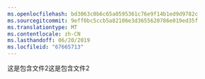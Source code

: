 ```yaml
---
ms.openlocfilehash: bd3063c0b6c65a0595361c76e9f14b1ed9d9782c
ms.sourcegitcommit: 9eff0bc5ccb5a82106e3d3655620786e019ed35f
ms.translationtype: MT
ms.contentlocale: zh-CN
ms.lasthandoff: 06/20/2019
ms.locfileid: "67665713"
---
```

<span data-ttu-id="b72e4-101">这是包含文件2</span><span class="sxs-lookup"><span data-stu-id="b72e4-101">这是包含文件2</span></span>

